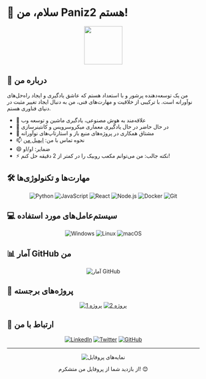 # 👋 سلام، من Paniz2 هستم!

<div align="center">
  <img src="https://media.giphy.com/media/hvRJCLFzcasrR4ia7z/giphy.gif" width="100px">
</div>

## 🚀 درباره من

من یک توسعه‌دهنده پرشور و با استعداد هستم که عاشق یادگیری و ایجاد راه‌حل‌های نوآورانه است. با ترکیبی از خلاقیت و مهارت‌های فنی، من به دنبال ایجاد تغییر مثبت در دنیای فناوری هستم.

- 👀 علاقه‌مند به هوش مصنوعی، یادگیری ماشین و توسعه وب
- 🌱 در حال حاضر در حال یادگیری معماری میکروسرویس و کانتینرسازی
- 💞️ مشتاق همکاری در پروژه‌های منبع باز و استارتاپ‌های نوآورانه
- 📫 نحوه تماس با من: [ایمیل من](mailto:your.email@example.com)
- 😄 ضمایر: او/او
- ⚡ نکته جالب: من می‌توانم مکعب روبیک را در کمتر از 2 دقیقه حل کنم!

## 🛠 مهارت‌ها و تکنولوژی‌ها

<div align="center">

![Python](https://img.shields.io/badge/-Python-3776AB?style=flat-square&logo=Python&logoColor=white)
![JavaScript](https://img.shields.io/badge/-JavaScript-F7DF1E?style=flat-square&logo=javascript&logoColor=black)
![React](https://img.shields.io/badge/-React-61DAFB?style=flat-square&logo=react&logoColor=black)
![Node.js](https://img.shields.io/badge/-Node.js-339933?style=flat-square&logo=node.js&logoColor=white)
![Docker](https://img.shields.io/badge/-Docker-2496ED?style=flat-square&logo=docker&logoColor=white)
![Git](https://img.shields.io/badge/-Git-F05032?style=flat-square&logo=git&logoColor=white)

</div>

## 💻 سیستم‌عامل‌های مورد استفاده

<div align="center">

![Windows](https://img.shields.io/badge/-Windows-0078D6?style=flat-square&logo=windows&logoColor=white)
![Linux](https://img.shields.io/badge/-Linux-FCC624?style=flat-square&logo=linux&logoColor=black)
![macOS](https://img.shields.io/badge/-macOS-000000?style=flat-square&logo=apple&logoColor=white)

</div>

## 📊 آمار GitHub من

<div align="center">

![آمار GitHub](https://github-readme-stats.vercel.app/api?username=Paniz2&show_icons=true&theme=radical)

</div>

## 🌟 پروژه‌های برجسته

<div align="center">

[![پروژه 1](https://github-readme-stats.vercel.app/api/pin/?username=Paniz2&repo=project-1&theme=dark)](https://github.com/Paniz2/project-1)
[![پروژه 2](https://github-readme-stats.vercel.app/api/pin/?username=Paniz2&repo=project-2&theme=dark)](https://github.com/Paniz2/project-2)

</div>

## 🤝 ارتباط با من

<div align="center">

[![LinkedIn](https://img.shields.io/badge/LinkedIn-0077B5?style=for-the-badge&logo=linkedin&logoColor=white)](https://www.linkedin.com/in/your-profile/)
[![Twitter](https://img.shields.io/badge/Twitter-1DA1F2?style=for-the-badge&logo=twitter&logoColor=white)](https://twitter.com/your-handle)
[![GitHub](https://img.shields.io/badge/GitHub-100000?style=for-the-badge&logo=github&logoColor=white)](https://github.com/Paniz2)

</div>

---

<div align="center">
  <img src="https://komarev.com/ghpvc/?username=Paniz2&color=blueviolet" alt="نمایه‌های پروفایل">
  <p>از بازدید شما از پروفایل من متشکرم! 😊</p>
</div>
